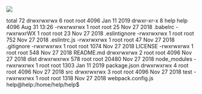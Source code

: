 ![](Maszyny/Linux/Help/Pasted%20image%2020210901001406.png)

total 72
drwxrwxrwx 6 root root 4096 Jan 11 2019
drwxr-xr-x 8 help help 4096 Aug 31 13:26
-rwxrwxrwx 1 root root 25 Nov 27 2018 .babelrc
-rwxrwxrWX 1 root root 23 Nov 27 2018 .eslintignore
-rwxrwxrwx 1 root root 752 Nov 27 2018 .eslintrc.js
-rwxrwxrwx 1 root root 47 Nov 27 2018 .gitignore
-rwxrwxrwx 1 root root 1074 Nov 27 2018 LICENSE
-rwxrwxrwx 1 root root 548 Nov 27 2018 README.md
drwxrwxrwx 2 root root 4096 Nov 27 2018 dist
drwxrwxrwx 578 root root 20480 Nov 27 2018 node_modules
-rwxrwxrwx 1 root root 1303 Jan 11 2019 package.json
drwxrwxrwx 4 root root 4096 Nov 27 2018 src
drwxrwxrwx 3 root root 4096 Nov 27 2018 test
-rwxrwxrwx 1 root root 1318 Nov 27 2018 webpack.config.js
help@help:/home/help/help$
